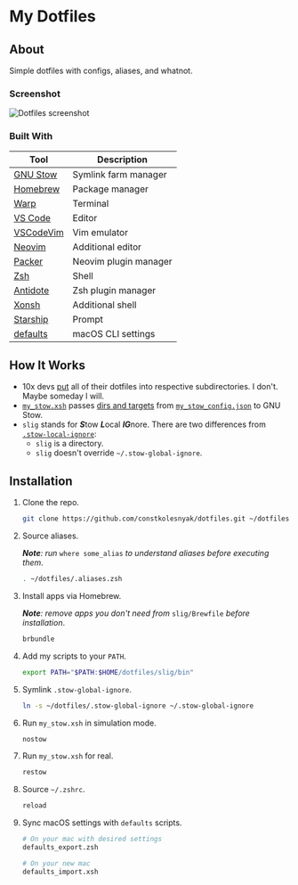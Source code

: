 # My Dotfiles

## About

Simple dotfiles with configs, aliases, and whatnot.

### Screenshot

![Dotfiles screenshot](https://i.imgur.com/bmxeWou.png)

### Built With

| Tool                                                | Description           |
| --------------------------------------------------- | --------------------- |
| [GNU Stow](https://www.gnu.org/software/stow/)      | Symlink farm manager  |
| [Homebrew](https://brew.sh/)                        | Package manager       |
| [Warp](https://www.warp.dev/)                       | Terminal              |
| [VS Code](https://code.visualstudio.com/)           | Editor                |
| [VSCodeVim](https://github.com/VSCodeVim/Vim)       | Vim emulator          |
| [Neovim](https://neovim.io/)                        | Additional editor     |
| [Packer](https://github.com/wbthomason/packer.nvim) | Neovim plugin manager |
| [Zsh](https://www.zsh.org/)                         | Shell                 |
| [Antidote](https://getantidote.github.io/)          | Zsh plugin manager    |
| [Xonsh](https://xon.sh/)                            | Additional shell      |
| [Starship](https://starship.rs/)                    | Prompt                |
| [defaults](https://macos-defaults.com/)             | macOS CLI settings    |

## How It Works

-   10x devs [put](https://dotfiles.github.io/inspiration) all of their dotfiles into respective subdirectories. I don't. Maybe someday I will.
-   [`my_stow.xsh`](slig/bin/my_stow.xsh) passes [dirs and targets](https://www.gnu.org/software/stow/manual/stow.html#Invoking-Stow) from [`my_stow_config.json`](slig/my_stow_config.json) to GNU Stow.
-   `slig` stands for ***S***tow ***L***ocal ***IG***nore. There are two differences from [`.stow-local-ignore`](https://www.gnu.org/software/stow/manual/stow.html#Types-And-Syntax-Of-Ignore-Lists):
    -   `slig` is a directory.
    -   `slig` doesn't override `~/.stow-global-ignore`.

## Installation

1. Clone the repo.

    ```sh
    git clone https://github.com/constkolesnyak/dotfiles.git ~/dotfiles
    ```

1. Source aliases.

    _**Note**: run_ `where some_alias` _to understand aliases before executing them_.

    ```sh
    . ~/dotfiles/.aliases.zsh
    ```

1. Install apps via Homebrew.

    _**Note**: remove apps you don't need from_ `slig/Brewfile` _before installation_.

    ```sh
    brbundle
    ```

1. Add my scripts to your `PATH`.

    ```sh
    export PATH="$PATH:$HOME/dotfiles/slig/bin"
    ```

1. Symlink `.stow-global-ignore`.

    ```sh
    ln -s ~/dotfiles/.stow-global-ignore ~/.stow-global-ignore
    ```

1. Run `my_stow.xsh` in simulation mode.

    ```sh
    nostow
    ```

1. Run `my_stow.xsh` for real.

    ```sh
    restow
    ```

1. Source `~/.zshrc`.

    ```sh
    reload
    ```

1. Sync macOS settings with `defaults` scripts.

    ```sh
    # On your mac with desired settings
    defaults_export.zsh

    # On your new mac
    defaults_import.xsh
    ```
